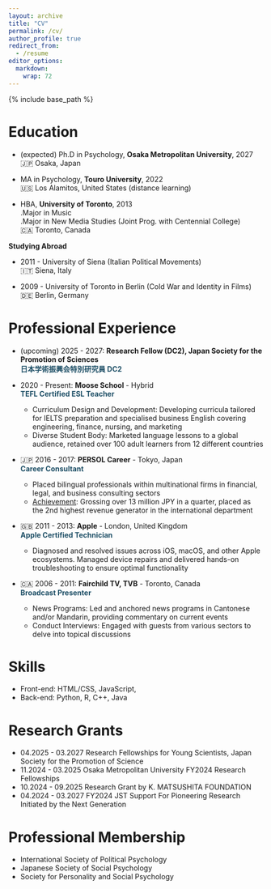 ```yaml
---
layout: archive
title: "CV"
permalink: /cv/
author_profile: true
redirect_from:
  - /resume
editor_options: 
  markdown: 
    wrap: 72
---
```


{% include base_path %}

<!-- [Download CV here](https://cleone.github.io/files/cv.pdf) -->

# Education

-   (expected) Ph.D in Psychology, **Osaka Metropolitan University**, 2027\
    🇯🇵 Osaka, Japan

-   MA in Psychology, **Touro University**, 2022\
    🇺🇸 Los Alamitos, United States (distance learning)

-   HBA, **University of Toronto**, 2013\
    .Major in Music\
    .Major in New Media Studies (Joint Prog. with Centennial College)\
    🇨🇦 Toronto, Canada

**Studying Abroad**
-   2011 - University of Siena (Italian Political Movements)\
    🇮🇹 Siena, Italy

-   2009 - University of Toronto in Berlin (Cold War and Identity in Films)\
    🇩🇪 Berlin, Germany

# Professional Experience

-   (upcoming) 2025 - 2027: **Research Fellow (DC2), Japan Society for the Promotion of Sciences**  
        <span style="color: #1e4f66;">**日本学術振興会特別研究員 DC2**</span>

-   2020 - Present: **Moose School** - Hybrid  
        <span style="color: #1e4f66;">**TEFL Certified ESL Teacher**</span>
    -   Curriculum Design and Development: Developing curricula tailored for IELTS preparation and specialised business English covering engineering, finance, nursing, and marketing
    -   Diverse Student Body: Marketed language lessons to a global
        audience, retained over 100 adult learners from 12 different
        countries

-   🇯🇵 2016 - 2017: **PERSOL Career** - Tokyo, Japan  
        <span style="color: #1e4f66;">**Career Consultant**</span>
    -   Placed bilingual professionals within multinational firms in
        financial, legal, and business consulting sectors
    -   <u>Achievement</u>: Grossing over 13 million JPY in a quarter,
        placed as the 2nd highest revenue generator in the international
        department

-   🇬🇧 2011 - 2013: **Apple** - London, United Kingdom  
        <span style="color: #1e4f66;">**Apple Certified Technician**</span>
    -   Diagnosed and resolved issues across iOS, macOS, and other Apple ecosystems. Managed device repairs and delivered hands-on troubleshooting to ensure optimal functionality

-   🇨🇦 2006 - 2011: **Fairchild TV, TVB** - Toronto, Canada  
        <span style="color: #1e4f66;">**Broadcast Presenter**</span>
    -   News Programs: Led and anchored news programs in Cantonese and/or
        Mandarin, providing commentary on current events
    -   Conduct Interviews: Engaged with guests from various sectors to
        delve into topical discussions

# Skills

-   Front-end: HTML/CSS, JavaScript,
-   Back-end: Python, R, C++, Java

<!-- # Publications

<ul>{% for post in site.publications reversed %} {% include
archive-single-cv.html %} {% endfor %}</ul>

# Presentations

<ul>{% for post in site.talks reversed %} {% include
archive-single-talk-cv.html %} {% endfor %}</ul> -->

# Research Grants

-   04.2025 - 03.2027 Research Fellowships for Young Scientists, Japan Society for the Promotion of Science
-   11.2024 - 03.2025 Osaka Metropolitan University FY2024 Research Fellowships
-   10.2024 - 09.2025 Research Grant by K. MATSUSHITA FOUNDATION
-   04.2024 - 03.2027 FY2024 JST Support For Pioneering Research Initiated by the Next Generation

# Professional Membership

-   International Society of Political Psychology
-   Japanese Society of Social Psychology
-   Society for Personality and Social Psychology

<!--
Teaching
======
  <ul>{% for post in site.teaching reversed %}
    {% include archive-single-cv.html %}
  {% endfor %}</ul>
  
Service and leadership
======
* Currently signed in to 43 different slack teams
-->

